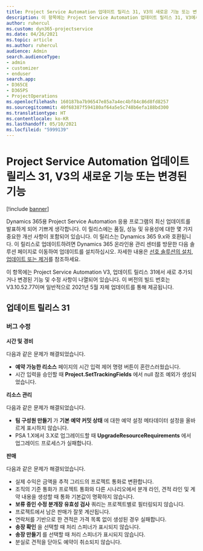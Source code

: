 ```yaml
---
title: Project Service Automation 업데이트 릴리스 31, V3의 새로운 기능 또는 변경된 기능
description: 이 항목에는 Project Service Automation 업데이트 릴리스 31, V3에서 사용할 수 있는 기능 및 수정 사항이 나열되어 있습니다.
author: ruhercul
ms.custom: dyn365-projectservice
ms.date: 04/26/2021
ms.topic: article
ms.author: ruhercul
audience: Admin
search.audienceType:
- admin
- customizer
- enduser
search.app:
- D365CE
- D365PS
- ProjectOperations
ms.openlocfilehash: 160187ba7b96547e85a7a4ec4bf84c86d8fd8257
ms.sourcegitcommit: 40f68387f594180af64a5e5c748b6efa188bd300
ms.translationtype: HT
ms.contentlocale: ko-KR
ms.lasthandoff: 05/10/2021
ms.locfileid: "5999139"
---
```

# <a name="whats-new-or-changed-in-project-service-automation-update-release-31-v3"></a>Project Service Automation 업데이트 릴리스 31, V3의 새로운 기능 또는 변경된 기능

[!include [banner](../includes/psa-now-project-operations.md)]

Dynamics 365용 Project Service Automation 응용 프로그램의 최신 업데이트를 발표하게 되어 기쁘게 생각합니다. 이 릴리스에는 품질, 성능 및 유용성에 대한 몇 가지 중요한 개선 사항이 포함되어 있습니다. 이 릴리스는 Dynamics 365 9.x와 호환됩니다. 이 릴리스로 업데이트하려면 Dynamics 365 온라인용 관리 센터를 방문한 다음 솔루션 페이지로 이동하여 업데이트를 설치하십시오. 자세한 내용은 [선호 솔루션의 설치, 업데이트 또는 제거](/power-platform/admin/install-remove-preferred-solution)를 참조하세요.

이 항목에는 Project Service Automation V3, 업데이트 릴리스 31에서 새로 추가되거나 변경된 기능 및 수정 사항이 나열되어 있습니다. 이 버전의 빌드 번호는 V3.10.52.77이며 일반적으로 2021년 5월 자체 업데이트를 통해 제공됩니다.

## <a name="update-release-31"></a>업데이트 릴리스 31

### <a name="bug-fixes"></a>버그 수정

**시간 및 경비**

다음과 같은 문제가 해결되었습니다.

- **예약 가능한 리소스** 페이지의 시간 입력 제어 명령 버튼이 혼란스러웠습니다.
- 시간 입력을 승인할 때 **Project.SetTrackingFields** 에서 null 참조 예외가 생성되었습니다.

**리소스 관리**

다음과 같은 문제가 해결되었습니다.

- **팀 구성원 만들기** 가 **기본 예약 커밋 상태** 에 대한 예약 설정 메타데이터 설정을 올바르게 표시하지 않습니다.
- PSA 1.X에서 3.X로 업그레이드할 때 **UpgradeResourceRequirements** 에서 업그레이드 프로세스가 실패합니다.


**판매**

다음과 같은 문제가 해결되었습니다.

- 실제 수익은 금액을 추적 그리드의 프로젝트 통화로 변환합니다.
- 조직의 기준 통화가 프로젝트 통화와 다른 시나리오에서 분개 라인, 견적 라인 및 계약 내용을 생성할 때 통화 기본값이 명확하지 않습니다.
- **보류 중인 수정 분개장 유효성 검사** 쿼리는 프로젝트별로 필터링되지 않습니다.
- 프로젝트에서 남은 판매가 잘못 계산됩니다.
- 연락처를 기반으로 한 견적은 가격 목록 없이 생성된 경우 실패합니다.
- **송장 확인** 을 선택할 때 처리 스피너가 표시되지 않습니다.
- **송장 만들기** 를 선택할 때 처리 스피너가 표시되지 않습니다.
- 분실로 견적을 닫아도 예약이 취소되지 않습니다.








